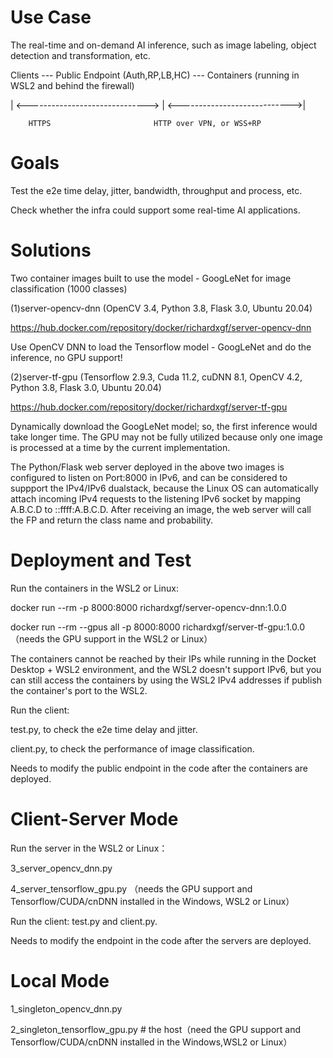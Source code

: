 # Use Case 

The real-time and on-demand AI inference, such as image labeling, object detection and transformation, etc. 

Clients --- Public Endpoint (Auth,RP,LB,HC) --- Containers (running in WSL2 and behind the firewall)
                               
| <------------------------------> | <---------------------------->|
  
        HTTPS                       HTTP over VPN, or WSS+RP

# Goals

Test the e2e time delay, jitter, bandwidth, throughput and process, etc.

Check whether the infra could support some real-time AI applications. 

# Solutions

Two container images built to use the model - GoogLeNet for image classification (1000 classes)

(1)server-opencv-dnn (OpenCV 3.4, Python 3.8, Flask 3.0, Ubuntu 20.04)

https://hub.docker.com/repository/docker/richardxgf/server-opencv-dnn

Use OpenCV DNN to load the Tensorflow model - GoogLeNet and do the inference, no GPU support!

(2)server-tf-gpu (Tensorflow 2.9.3, Cuda 11.2, cuDNN 8.1, OpenCV 4.2, Python 3.8, Flask 3.0, Ubuntu 20.04)

https://hub.docker.com/repository/docker/richardxgf/server-tf-gpu

Dynamically download the GoogLeNet model; so, the first inference would take longer time. The GPU may not be fully utilized because only one image is processed at a time by the current implementation.

The Python/Flask web server deployed in the above two images is configured to listen on Port:8000 in IPv6, and can be considered to suppport the IPv4/IPv6 dualstack, because the Linux OS can automatically attach incoming IPv4 requests to the listening IPv6 socket by mapping A.B.C.D to ::ffff:A.B.C.D. After receiving an image, the web server will call the FP and return the class name and probability. 

# Deployment and Test 

Run the containers in the WSL2 or Linux:

docker run --rm -p 8000:8000 richardxgf/server-opencv-dnn:1.0.0

docker run --rm --gpus all -p 8000:8000 richardxgf/server-tf-gpu:1.0.0 （needs the GPU support in the WSL2 or Linux）

The containers cannot be reached by their IPs while running in the Docket Desktop + WSL2 environment, and the WSL2 doesn't support IPv6, but you can still access the containers by using the WSL2 IPv4 addresses if publish the container's port to the WSL2.   

Run the client:

test.py, to check the e2e time delay and jitter.

client.py, to check the performance of image classification. 

Needs to modify the public endpoint in the code after the containers are deployed.

# Client-Server Mode 

Run the server in the WSL2 or Linux：

3_server_opencv_dnn.py 

4_server_tensorflow_gpu.py （needs the GPU support and Tensorflow/CUDA/cnDNN installed in the Windows, WSL2 or Linux）

Run the client: test.py and client.py.

Needs to modify the endpoint in the code after the servers are deployed.

# Local Mode 

1_singleton_opencv_dnn.py 

2_singleton_tensorflow_gpu.py # the host（need the GPU support and Tensorflow/CUDA/cnDNN installed in the Windows,WSL2 or Linux）
